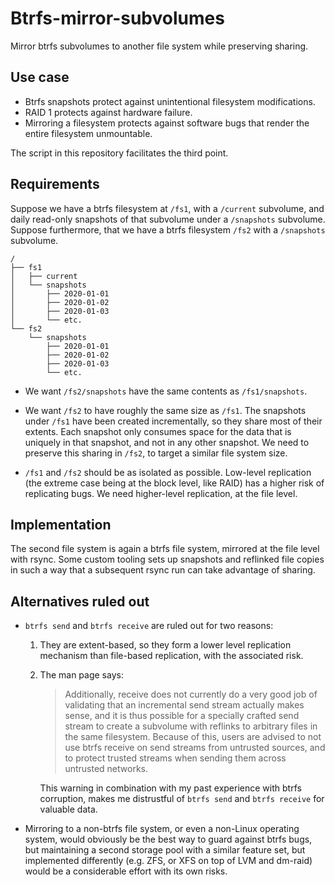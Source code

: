 # Btrfs-mirror-subvolumes

Mirror btrfs subvolumes to another file system while preserving sharing.

## Use case

 * Btrfs snapshots protect against unintentional filesystem modifications.
 * RAID 1 protects against hardware failure.
 * Mirroring a filesystem protects against software bugs that render the
   entire filesystem unmountable.

The script in this repository facilitates the third point.

## Requirements

Suppose we have a btrfs filesystem at `/fs1`, with a `/current` subvolume,
and daily read-only snapshots of that subvolume under a `/snapshots` subvolume.
Suppose furthermore, that we have a btrfs filesystem `/fs2` with a `/snapshots`
subvolume.

    /
    ├── fs1
    │   ├── current
    │   └── snapshots
    │       ├── 2020-01-01
    │       ├── 2020-01-02
    │       ├── 2020-01-03
    │       └── etc.
    └── fs2
        └── snapshots
            ├── 2020-01-01
            ├── 2020-01-02
            ├── 2020-01-03
            └── etc.

 * We want `/fs2/snapshots` have the same contents as `/fs1/snapshots`.

 * We want `/fs2` to have roughly the same size as `/fs1`. The snapshots under
   `/fs1` have been created incrementally, so they share most of their extents.
   Each snapshot only consumes space for the data that is uniquely in that
   snapshot, and not in any other snapshot. We need to preserve this sharing in
   `/fs2`, to target a similar file system size.

 * `/fs1` and `/fs2` should be as isolated as possible. Low-level replication
   (the extreme case being at the block level, like RAID) has a higher risk of
   replicating bugs. We need higher-level replication, at the file level.

## Implementation

The second file system is again a btrfs file system, mirrored at the file level
with rsync. Some custom tooling sets up snapshots and reflinked file copies in
such a way that a subsequent rsync run can take advantage of sharing.

## Alternatives ruled out

 * `btrfs send` and `btrfs receive` are ruled out for two reasons:

   1. They are extent-based, so they form a lower level replication mechanism
      than file-based replication, with the associated risk.

   2. The man page says:

      > Additionally, receive does not currently do a very good job of
      > validating that an incremental send stream actually makes sense, and it
      > is thus possible for a specially crafted send stream to create a
      > subvolume with reflinks to arbitrary files in the same filesystem.
      > Because of this, users are advised to not use btrfs receive on send
      > streams from untrusted sources, and to protect trusted streams when
      > sending them across untrusted networks.

      This warning in combination with my past experience with btrfs corruption,
      makes me distrustful of `btrfs send` and `btrfs receive` for valuable
      data.

 * Mirroring to a non-btrfs file system, or even a non-Linux operating system,
   would obviously be the best way to guard against btrfs bugs, but maintaining
   a second storage pool with a similar feature set, but implemented differently
   (e.g. ZFS, or XFS on top of LVM and dm-raid) would be a considerable effort
   with its own risks.
